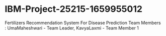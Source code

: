 # IBM-Project-25215-1659955012
Fertilizers Recommendation System For Disease Prediction
Team Members : 
  UmaMaheshwari - Team Leader, 
  KavyaLaxmi - Team Member 1
